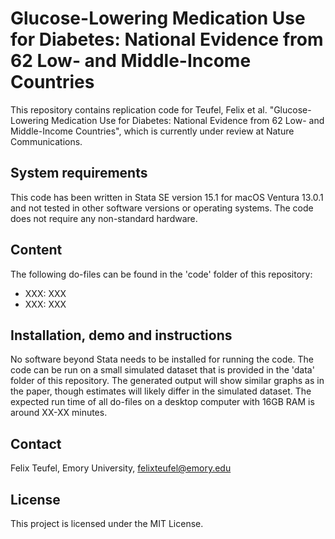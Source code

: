 # Glucose-Lowering Medication Use for Diabetes: National Evidence from 62 Low- and Middle-Income Countries

This repository contains replication code for Teufel, Felix et al. "Glucose-Lowering Medication Use for Diabetes: National Evidence from 62 Low- and Middle-Income Countries", which is currently under review at Nature Communications. 

## System requirements

This code has been written in Stata SE version 15.1 for macOS Ventura 13.0.1 and not tested in other software versions or operating systems. The code does not require any non-standard hardware.

## Content

The following do-files can be found in the 'code' folder of this repository:
- XXX: XXX
- XXX: XXX
  
## Installation, demo and instructions

No software beyond Stata needs to be installed for running the code. The code can be run on a small simulated dataset that is provided in the 'data' folder of this repository. The generated output will show similar graphs as in the paper, though estimates will likely differ in the simulated dataset. The expected run time of all do-files on a desktop computer with 16GB RAM is around XX-XX minutes.

## Contact

Felix Teufel, Emory University, felixteufel@emory.edu

## License

This project is licensed under the MIT License.


